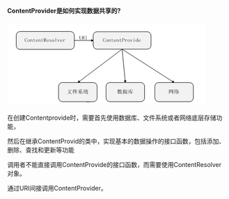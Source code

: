 #### **ContentProvider是如何实现数据共享的?**



#### ![](/assets/Contentprovide.png)

在创建Contentprovide时，需要首先使用数据库、文件系统或者网络底层存储功能，

然后在继承ContentProvid的类中，实现基本的数据操作的接口函数，包括添加、删除、查找和更新等功能

调用者不能直接调用ContentProvide的接口函数，而需要使用ContentResolver对象。

通过URI间接调用ContentProvider。



